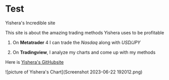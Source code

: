 # Test
Yishera's Incredible site 

This site is about the amazing trading methods Yishera uses to be profitable 

1. On **Metatrader** 4 I can trade the *Nasdaq* along with *USD/JPY* 

2. On **Tradingview**, I analyze my charts and come up with my methods 

Here is [Yishera's GitHubsite](https://yishera.github.io/Test/)

![picture of Yishera's Chart](Screenshot 2023-06-22 192012.png) 
